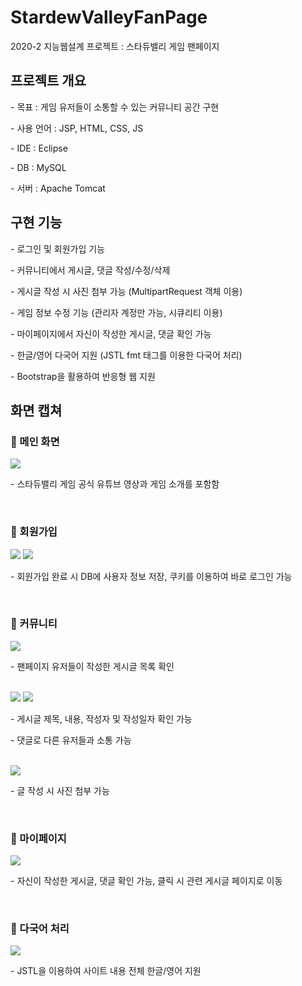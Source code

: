 # StardewValleyFanPage
2020-2 지능웹설계 프로젝트 : 스타듀밸리 게임 팬페이지

<h2>프로젝트 개요</h2>
<p>- 목표 : 게임 유저들이 소통할 수 있는 커뮤니티 공간 구현
<p>- 사용 언어 : JSP, HTML, CSS, JS
<p>- IDE : Eclipse
<p>- DB : MySQL
<p>- 서버 : Apache Tomcat
  
<h2>구현 기능</h2>
<p>- 로그인 및 회원가입 기능
<p>- 커뮤니티에서 게시글, 댓글 작성/수정/삭제
<p>- 게시글 작성 시 사진 첨부 가능 (MultipartRequest 객체 이용)
<p>- 게임 정보 수정 기능 (관리자 계정만 가능, 시큐리티 이용)
<p>- 마이페이지에서 자신이 작성한 게시글, 댓글 확인 가능
<p>- 한글/영어 다국어 지원 (JSTL fmt 태그를 이용한 다국어 처리)
<p>- Bootstrap을 활용하여 반응형 웹 지원</p>
  
<h2>화면 캡쳐</h2>
<h3>🌻 메인 화면</h3>
<img src="https://img1.daumcdn.net/thumb/R1280x0/?scode=mtistory2&fname=https%3A%2F%2Fblog.kakaocdn.net%2Fdn%2FL3xuE%2Fbtq7klbQ902%2FNBKZjd5brJMdz9KSUWW5LK%2Fimg.png">
<p>- 스타듀밸리 게임 공식 유튜브 영상과 게임 소개를 포함함</p>
<br>

<h3>🌻 회원가입</h3>
<img src="https://img1.daumcdn.net/thumb/R1280x0/?scode=mtistory2&fname=https%3A%2F%2Fblog.kakaocdn.net%2Fdn%2FO4HIG%2Fbtq69Wd25Qu%2F1I6KziQ2WNH3DUBmnoUGKK%2Fimg.png">
<img src="https://img1.daumcdn.net/thumb/R1280x0/?scode=mtistory2&fname=https%3A%2F%2Fblog.kakaocdn.net%2Fdn%2FbC646F%2Fbtq69WSGpL9%2FJhXiUcVOfc2Ah1uQdL7RK0%2Fimg.png">
<p>- 회원가입 완료 시 DB에 사용자 정보 저장, 쿠키를 이용하여 바로 로그인 가능</p>
<br>

<h3>🌻 커뮤니티</h3>
<img src="https://img1.daumcdn.net/thumb/R1280x0/?scode=mtistory2&fname=https%3A%2F%2Fblog.kakaocdn.net%2Fdn%2Fd2D657%2Fbtq7iOS8gTH%2FUiprkbC2iW3LQa7sLQnIZ1%2Fimg.png">
<p>- 팬페이지 유저들이 작성한 게시글 목록 확인</p>
<br>
<img src="https://img1.daumcdn.net/thumb/R1280x0/?scode=mtistory2&fname=https%3A%2F%2Fblog.kakaocdn.net%2Fdn%2FbPsI5z%2Fbtq7ib82tCD%2F9MRcqmb6AGiNrvlU7RKGa0%2Fimg.png">
<img src="https://img1.daumcdn.net/thumb/R1280x0/?scode=mtistory2&fname=https%3A%2F%2Fblog.kakaocdn.net%2Fdn%2Fbbm5Jr%2Fbtq7bDeeUE3%2FJvk50aMxE2kdzguDOBLB61%2Fimg.png">
<p>- 게시글 제목, 내용, 작성자 및 작성일자 확인 가능</p>
<p>- 댓글로 다른 유저들과 소통 가능</p>
<br>
<img src="https://img1.daumcdn.net/thumb/R1280x0/?scode=mtistory2&fname=https%3A%2F%2Fblog.kakaocdn.net%2Fdn%2FweSRB%2Fbtq7jzOXnWq%2FKWtVtGGQtgyElW4rlIjVkk%2Fimg.png">
<p>- 글 작성 시 사진 첨부 가능<p>
<br>
  
<h3>🌻 마이페이지</h3>
<img src="https://img1.daumcdn.net/thumb/R1280x0/?scode=mtistory2&fname=https%3A%2F%2Fblog.kakaocdn.net%2Fdn%2FORbW2%2Fbtq7fdl5WDO%2FIb2emH9XRAll6HC1bHzfA0%2Fimg.png">
<p>- 자신이 작성한 게시글, 댓글 확인 가능, 클릭 시 관련 게시글 페이지로 이동</p>
<br>

<h3>🌻 다국어 처리</h3>
<img src="https://img1.daumcdn.net/thumb/R1280x0/?scode=mtistory2&fname=https%3A%2F%2Fblog.kakaocdn.net%2Fdn%2FClINb%2Fbtq7gXXEhqF%2F1H71Z7K2mu2J0iWDlXzqw0%2Fimg.png">
<p>- JSTL을 이용하여 사이트 내용 전체 한글/영어 지원</p>
